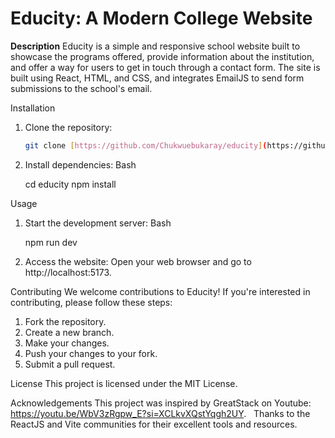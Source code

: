 # Educity: A Modern College Website

**Description**
Educity is a simple and responsive school website built to showcase the programs offered, provide information about the institution, and offer a way for users to get in touch through a contact form. The site is built using React, HTML, and CSS, and integrates EmailJS to send form submissions to the school's email.

Installation
1. Clone the repository:
    ```bash
    git clone [https://github.com/Chukwuebukaray/educity](https://github.com/Chukwuebukaray/educity)

2. Install dependencies:
    Bash

    cd educity
    npm install


Usage
1. Start the development server:
    Bash
    
    npm run dev

2. Access the website: Open your web browser and go to http://localhost:5173.


Contributing
We welcome contributions to Educity! If you're interested in contributing, please follow these steps:
1. Fork the repository.
2. Create a new branch.
3. Make your changes.
4. Push your changes to your fork.
5. Submit a pull request.   


License
This project is licensed under the MIT License.


Acknowledgements
This project was inspired by GreatStack on Youtube: https://youtu.be/WbV3zRgpw_E?si=XCLkvXQstYqgh2UY.   
Thanks to the ReactJS and Vite communities for their excellent tools and resources.
